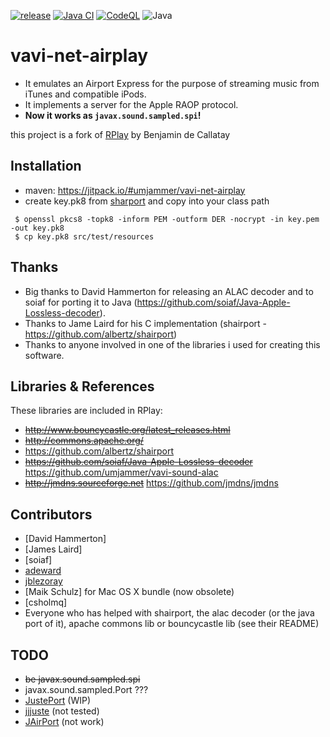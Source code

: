 [![release](https://jitpack.io/v/umjammer/vavi-net-airplay.svg)](https://jitpack.io/#umjammer/vavi-net-airplay)
[![Java CI](https://github.com/umjammer/vavi-net-airplay/actions/workflows/maven.yml/badge.svg)](https://github.com/umjammer/vavi-net-airplay/actions/workflows/maven.yml)
[![CodeQL](https://github.com/umjammer/vavi-net-airplay/actions/workflows/codeql-analysis.yml/badge.svg)](https://github.com/umjammer/vavi-net-airplay/actions/workflows/codeql-analysis.yml)
![Java](https://img.shields.io/badge/Java-8-b07219)

# vavi-net-airplay

 * It emulates an Airport Express for the purpose of streaming music from iTunes and compatible iPods.
 * It implements a server for the Apple RAOP protocol.
 * **Now it works as `javax.sound.sampled.spi`!**

this project is a fork of [RPlay](https://github.com/bencall/RPlay) by Benjamin de Callatay

## Installation

 * maven: https://jitpack.io/#umjammer/vavi-net-airplay
 * create key.pk8 from [sharport](https://github.com/albertz/shairport/blob/3892180dde4aefec7a97581d9beda8bee7f68fa8/shairport.c#L1156-L1178) and copy into your class path

```shell
 $ openssl pkcs8 -topk8 -inform PEM -outform DER -nocrypt -in key.pem -out key.pk8
 $ cp key.pk8 src/test/resources
```

## Thanks

 * Big thanks to David Hammerton for releasing an ALAC decoder and to soiaf for porting it to Java (https://github.com/soiaf/Java-Apple-Lossless-decoder).
 * Thanks to Jame Laird for his C implementation (shairport - https://github.com/albertz/shairport)
 * Thanks to anyone involved in one of the libraries i used for creating this software.

## Libraries & References

These libraries are included in RPlay:

 * ~~http://www.bouncycastle.org/latest_releases.html~~
 * ~~http://commons.apache.org/~~
 * https://github.com/albertz/shairport
 * ~~https://github.com/soiaf/Java-Apple-Lossless-decoder~~ https://github.com/umjammer/vavi-sound-alac
 * ~~http://jmdns.sourceforge.net~~ https://github.com/jmdns/jmdns

## Contributors

 * [David Hammerton]
 * [James Laird]
 * [soiaf]
 * [adeward](https://github.com/adeward)
 * [jblezoray](https://github.com/jblezoray)
 * [Maik Schulz] for Mac OS X bundle (now obsolete)
 * [csholmq]
 * Everyone who has helped with shairport, the alac decoder (or the java port of it), apache commons lib or bouncycastle lib (see their README)

## TODO

 * ~~be javax.sound.sampled.spi~~
 * javax.sound.sampled.Port ???
 * [JustePort](http://nanocrew.net/software/justeport/) (WIP)
 * [jjjuste](http://www.acooke.org/jara/jjjuste/) (not tested)
 * [JAirPort](https://github.com/froks/JAirPort) (not work)